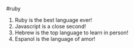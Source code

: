 #ruby

1. Ruby is the best language ever!
2. Javascript is a close second!
3. Hebrew is the top language to learn in person!
4. Espanol is the language of amor!